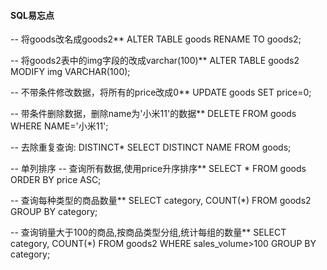 #### SQL易忘点

-- 将goods改名成goods2**
ALTER TABLE goods RENAME TO goods2;

-- 将goods2表中的img字段的改成varchar(100)**
ALTER TABLE goods2 MODIFY img VARCHAR(100);



-- 不带条件修改数据，将所有的price改成0**
UPDATE goods SET price=0;

-- 带条件删除数据，删除name为'小米11'的数据**
DELETE FROM goods WHERE NAME='小米11';



-- 去除重复查询: DISTINCT*
SELECT DISTINCT NAME FROM goods;


-- 单列排序
-- 查询所有数据,使用price升序排序**
SELECT * FROM goods ORDER BY price ASC;

-- 查询每种类型的商品数量**
SELECT category, COUNT(*) FROM goods2 GROUP BY category;


-- 查询销量大于100的商品,按商品类型分组,统计每组的数量**
SELECT category, COUNT(*) FROM goods2 WHERE sales_volume>100 GROUP BY category;